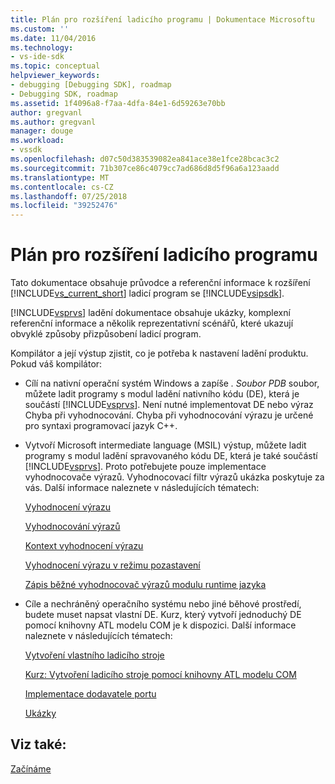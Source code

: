 ```yaml
---
title: Plán pro rozšíření ladicího programu | Dokumentace Microsoftu
ms.custom: ''
ms.date: 11/04/2016
ms.technology:
- vs-ide-sdk
ms.topic: conceptual
helpviewer_keywords:
- debugging [Debugging SDK], roadmap
- Debugging SDK, roadmap
ms.assetid: 1f4096a8-f7aa-4dfa-84e1-6d59263e70bb
author: gregvanl
ms.author: gregvanl
manager: douge
ms.workload:
- vssdk
ms.openlocfilehash: d07c50d383539082ea841ace38e1fce28bcac3c2
ms.sourcegitcommit: 71b307ce86c4079cc7ad686d8d5f96a6a123aadd
ms.translationtype: MT
ms.contentlocale: cs-CZ
ms.lasthandoff: 07/25/2018
ms.locfileid: "39252476"
---
```

# <a name="roadmap-for-extending-the-debugger"></a>Plán pro rozšíření ladicího programu
Tato dokumentace obsahuje průvodce a referenční informace k rozšíření [!INCLUDE[vs_current_short](../../code-quality/includes/vs_current_short_md.md)] ladicí program se [!INCLUDE[vsipsdk](../../extensibility/includes/vsipsdk_md.md)].  
  
 [!INCLUDE[vsprvs](../../code-quality/includes/vsprvs_md.md)] ladění dokumentace obsahuje ukázky, komplexní referenční informace a několik reprezentativní scénářů, které ukazují obvyklé způsoby přizpůsobení ladicí program.  
  
 Kompilátor a její výstup zjistit, co je potřeba k nastavení ladění produktu. Pokud váš kompilátor:  
  
-   Cílí na nativní operační systém Windows a zapíše *. Soubor PDB* soubor, můžete ladit programy s modul ladění nativního kódu (DE), která je součástí [!INCLUDE[vsprvs](../../code-quality/includes/vsprvs_md.md)]. Není nutné implementovat DE nebo výraz Chyba při vyhodnocování. Chyba při vyhodnocování výrazu je určené pro syntaxi programovací jazyk C++.  
  
-   Vytvoří Microsoft intermediate language (MSIL) výstup, můžete ladit programy s modul ladění spravovaného kódu DE, která je také součástí [!INCLUDE[vsprvs](../../code-quality/includes/vsprvs_md.md)]. Proto potřebujete pouze implementace vyhodnocovače výrazů. Vyhodnocovací filtr výrazů ukázka poskytuje za vás. Další informace naleznete v následujících tématech:  
  
     [Vyhodnocení výrazu](../../extensibility/debugger/expression-evaluation-visual-studio-debugging-sdk.md)  
  
     [Vyhodnocování výrazů](../../extensibility/debugger/evaluating-expressions.md)  
  
     [Kontext vyhodnocení výrazu](../../extensibility/debugger/expression-evaluation-context.md)  
  
     [Vyhodnocení výrazu v režimu pozastavení](../../extensibility/debugger/expression-evaluation-in-break-mode.md)  
  
     [Zápis běžné vyhodnocovač výrazů modulu runtime jazyka](../../extensibility/debugger/writing-a-common-language-runtime-expression-evaluator.md)  
  
-   Cíle a nechráněný operačního systému nebo jiné běhové prostředí, budete muset napsat vlastní DE. Kurz, který vytvoří jednoduchý DE pomocí knihovny ATL modelu COM je k dispozici. Další informace naleznete v následujících tématech:  
  
     [Vytvoření vlastního ladicího stroje](../../extensibility/debugger/creating-a-custom-debug-engine.md)  
  
     [Kurz: Vytvoření ladicího stroje pomocí knihovny ATL modelu COM](http://msdn.microsoft.com/en-us/9097b71e-1fe7-48f7-bc00-009e25940c24)  
  
     [Implementace dodavatele portu](../../extensibility/debugger/implementing-a-port-supplier.md)  
  
     [Ukázky](../../extensibility/debugger/visual-studio-debugging-samples.md)  
  
## <a name="see-also"></a>Viz také:  
 [Začínáme](../../extensibility/debugger/getting-started-with-debugger-extensibility.md)